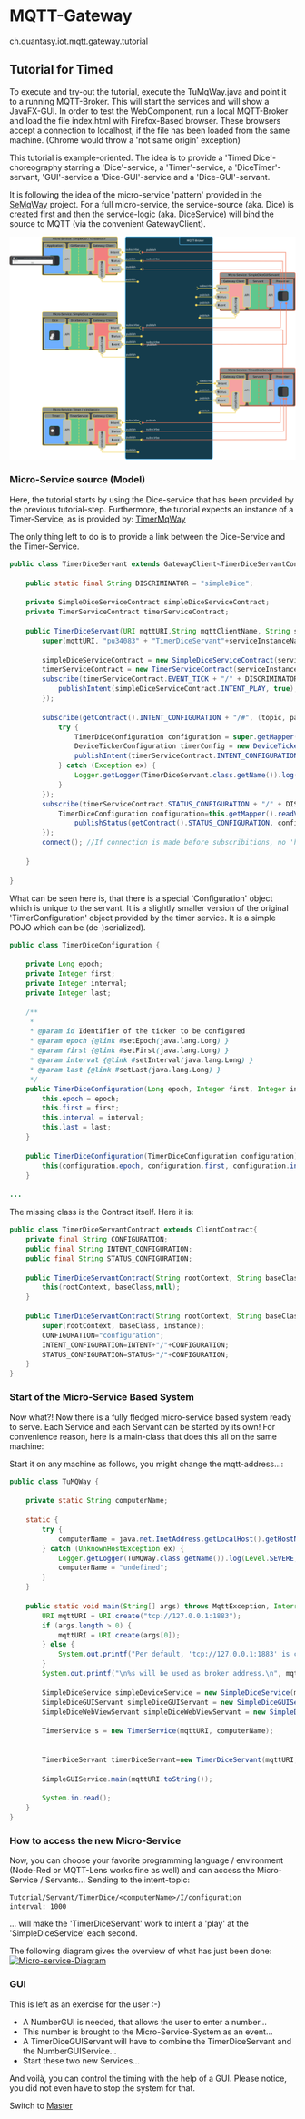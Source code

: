 

# MQTT-Gateway
ch.quantasy.iot.mqtt.gateway.tutorial

## Tutorial for Timed

To execute and try-out the tutorial, execute the TuMqWay.java and point it to a running MQTT-Broker.
This will start the services and will show a JavaFX-GUI.
In order to test the WebComponent, run a local MQTT-Broker and load the file index.html with Firefox-Based browser.
These browsers accept a connection to localhost, if the file has been loaded from the same machine.
(Chrome would throw a 'not same origin' exception)


This tutorial is example-oriented. The idea is to provide a 'Timed Dice'-choreography starring a 'Dice'-service, a 'Timer'-service, a 'DiceTimer'-servant, 'GUI'-service a 'Dice-GUI'-service and a 'Dice-GUI'-servant.


It is following the idea of the micro-service 'pattern' provided in the [SeMqWay] project. For a full micro-service, the service-source (aka. Dice) is created first and then the service-logic (aka. DiceService) will bind
the source to MQTT (via the convenient GatewayClient).

<a href="https://github.com/knr1/ch.quantasy.iot.mqtt.gateway.tutorial/blob/Timed/Micro-service-TimedServant-Full.svg">
<img src="https://github.com/knr1/ch.quantasy.iot.mqtt.gateway.tutorial/blob/Timed/Micro-service-TimedServant-Full.svg.png" alt="Choreography of the Micro-services" />
</a>


### Micro-Service source (Model)

Here, the tutorial starts by using the Dice-service that has been provided by the previous tutorial-step.
Furthermore, the tutorial expects an instance of a Timer-Service, as is provided by: [TimerMqWay]

The only thing left to do is to provide a link between the Dice-Service and the Timer-Service.

```java
public class TimerDiceServant extends GatewayClient<TimerDiceServantContract> {

    public static final String DISCRIMINATOR = "simpleDice";

    private SimpleDiceServiceContract simpleDiceServiceContract;
    private TimerServiceContract timerServiceContract;

    public TimerDiceServant(URI mqttURI,String mqttClientName, String serviceInstanceName) throws MqttException {
        super(mqttURI, "pu34083" + "TimerDiceServant"+serviceInstanceName, new TimerDiceServantContract("Tutorial/Servant", "TimerDice", serviceInstanceName));
      
        simpleDiceServiceContract = new SimpleDiceServiceContract(serviceInstanceName);
        timerServiceContract = new TimerServiceContract(serviceInstanceName);
        subscribe(timerServiceContract.EVENT_TICK + "/" + DISCRIMINATOR, (topic, payload) -> {
            publishIntent(simpleDiceServiceContract.INTENT_PLAY, true);
        });

        subscribe(getContract().INTENT_CONFIGURATION + "/#", (topic, payload) -> {
            try {
                TimerDiceConfiguration configuration = super.getMapper().readValue(payload, TimerDiceConfiguration.class);
                DeviceTickerConfiguration timerConfig = new DeviceTickerConfiguration(DISCRIMINATOR, configuration.getEpoch(), configuration.getFirst(), configuration.getInterval(), configuration.getLast());
                publishIntent(timerServiceContract.INTENT_CONFIGURATION, timerConfig);
            } catch (Exception ex) {
                Logger.getLogger(TimerDiceServant.class.getName()).log(Level.SEVERE, null, ex);
            }
        });
        subscribe(timerServiceContract.STATUS_CONFIGURATION + "/" + DISCRIMINATOR, (topic, payload) -> {
            TimerDiceConfiguration configuration=this.getMapper().readValue(payload, TimerDiceConfiguration.class);
                publishStatus(getContract().STATUS_CONFIGURATION, configuration);
        });
        connect(); //If connection is made before subscribitions, no 'historical' will be treated of the non-clean

    }

}
```

What can be seen here is, that there is a special 'Configuration' object which is unique to the servant. It is a slightly smaller
version of the original 'TimerConfiguration' object provided by the timer service. It is a simple POJO which can be (de-)serialized).

```java
public class TimerDiceConfiguration {

    private Long epoch;
    private Integer first;
    private Integer interval;
    private Integer last;

    /**
     *
     * @param id Identifier of the ticker to be configured
     * @param epoch {@link #setEpoch(java.lang.Long) }
     * @param first {@link #setFirst(java.lang.Long) }
     * @param interval {@link #setInterval(java.lang.Long) }
     * @param last {@link #setLast(java.lang.Long) }
     */
    public TimerDiceConfiguration(Long epoch, Integer first, Integer interval, Integer last) {
        this.epoch = epoch;
        this.first = first;
        this.interval = interval;
        this.last = last;
    }

    public TimerDiceConfiguration(TimerDiceConfiguration configuration) {
        this(configuration.epoch, configuration.first, configuration.interval, configuration.last);
    }

...
```

The missing class is the Contract itself. Here it is:

```java
public class TimerDiceServantContract extends ClientContract{
    private final String CONFIGURATION;
    public final String INTENT_CONFIGURATION;
    public final String STATUS_CONFIGURATION;
    
    public TimerDiceServantContract(String rootContext, String baseClass) {
        this(rootContext, baseClass,null);
    }

    public TimerDiceServantContract(String rootContext, String baseClass, String instance) {
        super(rootContext, baseClass, instance);
        CONFIGURATION="configuration";
        INTENT_CONFIGURATION=INTENT+"/"+CONFIGURATION;
        STATUS_CONFIGURATION=STATUS+"/"+CONFIGURATION;
    }   
}
```

### Start of the Micro-Service Based System
Now what?!
Now there is a fully fledged micro-service based system ready to serve.
Each Service and each Servant can be started by its own!
For convenience reason, here is a main-class that does this all on the same machine:

Start it on any machine as follows, you might change the mqtt-address...:

```java
public class TuMQWay {

    private static String computerName;

    static {
        try {
            computerName = java.net.InetAddress.getLocalHost().getHostName();
        } catch (UnknownHostException ex) {
            Logger.getLogger(TuMQWay.class.getName()).log(Level.SEVERE, null, ex);
            computerName = "undefined";
        }
    }

    public static void main(String[] args) throws MqttException, InterruptedException, IOException {
        URI mqttURI = URI.create("tcp://127.0.0.1:1883");
        if (args.length > 0) {
            mqttURI = URI.create(args[0]);
        } else {
            System.out.printf("Per default, 'tcp://127.0.0.1:1883' is chosen.\nYou can provide another address as first argument i.e.: tcp://iot.eclipse.org:1883\n");
        }
        System.out.printf("\n%s will be used as broker address.\n", mqttURI);

        SimpleDiceService simpleDeviceService = new SimpleDiceService(mqttURI, "SimpleDice" + computerName, computerName);
        SimpleDiceGUIServant simpleDiceGUIServant = new SimpleDiceGUIServant(mqttURI);
        SimpleDiceWebViewServant simpleDiceWebViewServant = new SimpleDiceWebViewServant(mqttURI);

        TimerService s = new TimerService(mqttURI, computerName);

        
        TimerDiceServant timerDiceServant=new TimerDiceServant(mqttURI, computerName);
        
        SimpleGUIService.main(mqttURI.toString());

        System.in.read();
    }
}

```
### How to access the new Micro-Service
Now, you can choose your favorite programming language / environment (Node-Red or MQTT-Lens works fine as well) and can access the Micro-Service / Servants...
Sending to the intent-topic: 

```
Tutorial/Servant/TimerDice/<computerName>/I/configuration
interval: 1000
```


... will make the 'TimerDiceServant' work to intent a 'play' at the 'SimpleDiceService' each second.


The following diagram gives the overview of what has just been done:
<a href="https://github.com/knr1/ch.quantasy.iot.mqtt.gateway.tutorial/blob/Timed/Micro-service-TimerDice-Full.svg">
<img src="https://github.com/knr1/ch.quantasy.iot.mqtt.gateway.tutorial/blob/Timed/Micro-service-TimerDice-Full.svg.png" alt="Micro-service-Diagram" />
</a>

### GUI
This is left as an exercise for the user :-)

* A NumberGUI is needed, that allows the user to enter a number...
* This number is brought to the Micro-Service-System as an event...
* A TimerDiceGUIServant will have to combine the TimerDiceServant and the NumberGUIService...
* Start these two new Services...

And voilà, you can control the timing with the help of a GUI.
Please notice, you did not even have to stop the system for that.



Switch to [Master]

[Master]:<https://github.com/knr1/ch.quantasy.iot.mqtt.gateway.tutorial/tree/master>






 






 [TimerMqWay]:<https://github.com/knr1/ch.quantasy.timer.mqtt.gateway>
 [SeMqWay]:<https://github.com/knr1/ch.quantasy.mqtt.gateway>
 [Moquette]:<https://github.com/andsel/moquette>
 [MQTT-Lens]:<https://chrome.google.com/webstore/detail/mqttlens/hemojaaeigabkbcookmlgmdigohjobjm?hl=en>
 [tinkerforge]:<http://www.tinkerforge.com/en>
 [MQTT]: <http://mqtt.org/>
 [TiMqWay.jar]: <https://prof.hti.bfh.ch/knr1/TiMqWay.jar>
 [d3Viewer]: <https://github.com/hardillb/d3-MQTT-Topic-Tree>
 [YAML]: <https://en.wikipedia.org/wiki/YAML>
 [micro-service]: <https://en.wikipedia.org/wiki/Microservices>

